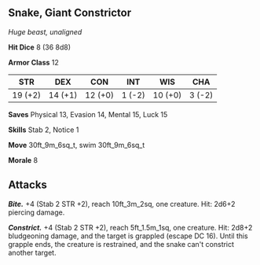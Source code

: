 ## Snake, Giant Constrictor

*Huge beast, unaligned*

**Hit Dice** 8 (36 8d8)

**Armor Class** 12

| STR     | DEX     | CON     | INT     | WIS     | CHA     |
|---------|---------|---------|---------|---------|---------|
| 19 (+2) | 14 (+1) | 12 (+0) |  1 (-2) | 10 (+0) |  3 (-2) |

**Saves** Physical 13, Evasion 14, Mental 15, Luck 15

**Skills** Stab 2, Notice 1

**Move** 30ft\_9m\_6sq\_t, swim 30ft\_9m\_6sq\_t

**Morale** 8

## Attacks

***Bite.*** +4 (Stab 2 STR +2), reach 10ft\_3m\_2sq, one creature. Hit: 2d6+2 piercing damage.

***Constrict.*** +4 (Stab 2 STR +2), reach 5ft\_1.5m\_1sq, one creature. Hit: 2d8+2 bludgeoning damage, and the target is grappled (escape DC 16). Until this grapple ends, the creature is restrained, and the snake can't constrict another target.


